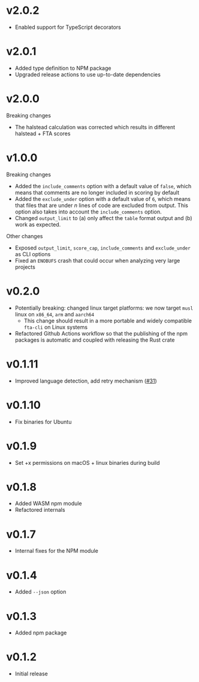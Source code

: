 # v2.0.2

- Enabled support for TypeScript decorators

# v2.0.1

- Added type definition to NPM package
- Upgraded release actions to use up-to-date dependencies

# v2.0.0

Breaking changes

- The halstead calculation was corrected which results in different halstead + FTA scores

# v1.0.0

Breaking changes

- Added the `include_comments` option with a default value of `false`, which means that comments are no longer included in scoring by default
- Added the `exclude_under` option with a default value of `6`, which means that files that are under _n_ lines of code are excluded from output. This option also takes into account the `include_comments` option.
- Changed `output_limit` to (a) only affect the `table` format output and (b) work as expected.

Other changes

- Exposed `output_limit`, `score_cap`, `include_comments` and `exclude_under` as CLI options
- Fixed an `ENOBUFS` crash that could occur when analyzing very large projects

# v0.2.0

- Potentially breaking: changed linux target platforms: we now target `musl` linux on `x86_64`, `arm` and `aarch64`
  - This change should result in a more portable and widely compatible `fta-cli` on Linux systems
- Refactored Github Actions workflow so that the publishing of the npm packages is automatic and coupled with releasing the Rust crate

# v0.1.11

- Improved language detection, add retry mechanism ([#31](https://github.com/sgb-io/fta/pull/31))

# v0.1.10

- Fix binaries for Ubuntu

# v0.1.9

- Set +x permissions on macOS + linux binaries during build

# v0.1.8

- Added WASM npm module
- Refactored internals

# v0.1.7

- Internal fixes for the NPM module

# v0.1.4

- Added `--json` option

# v0.1.3

- Added npm package

# v0.1.2

- Initial release
